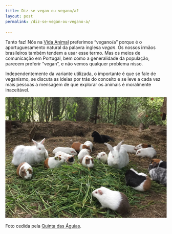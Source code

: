 ```yaml
---
title: Diz-se vegan ou vegano/a?
layout: post
permalink: /diz-se-vegan-ou-vegano-a/

---
```

Tanto faz! Nós na [Vida Animal](https://www.vidanimal.org) preferimos “vegano/a” porque é o aportuguesamento natural da palavra inglesa _vegan_. Os nossos irmãos brasileiros também tendem a usar esse termo. Mas os meios de comunicação em Portugal, bem como a generalidade da população, parecem preferir “vegan”, e não vemos qualquer problema nisso.

Independentemente da variante utilizada, o importante é que se fale de veganismo, se discuta as ideias por trás do conceito e se leve a cada vez mais pessoas a mensagem de que explorar os animais é moralmente inaceitável.


![[Foto de um grupo de coelhos e porquinhos da Índia a comer, na Quinta das Águias]](/assets/images/quinta_aguias_coelhos_porquinhos_india.jpg "Grupo de coelhos e porquinhos da Índia a comer, na Quinta das Águias")

<div class="img-caption">Foto cedida pela <a href="https://pixabay.com/?utm_source=link-attribution&amp;utm_medium=referral&amp;utm_campaign=image&amp;utm_content=1091012">Quinta das Águias</a>.</div>
